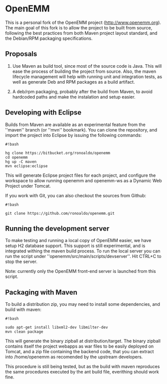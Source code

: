 # OpenEMM

This is a personal fork of the OpenEMM project (http://www.openemm.org).
The main goal of this fork is to allow the project to be built from
source, following the best practices from both Maven project layout
standard, and the Debian/RPM packaging specifications.

## Proposals

1. Use Maven as build tool, since most of the source code is Java.
   This will ease the process of building the project from source.
   Also, the maven lifecycle management will help with running unit
   and integration tests, as well as generate Deb and RPM packages
   as a build artifact.

2. A deb/rpm packaging, probably after the build from Maven, to
   avoid hardcoded paths and make the instalation and setup easier.

## Developing with Eclipse

Builds from Maven are available as an experimental feature from the
''maven'' branch (or ''mvn'' bookmark). You can clone the repository,
and import the project into Eclipse by issuing the following commands:


```
#!bash

hg clone https://bitbucket.org/ronoaldo/openemm
cd openemm
hg up -C maven
mvn eclipse:eclipse
```

This will generate Eclipse project files for each project, and configure
the workspace to allow running  openemm and openemm-ws as a Dynamic Web
Project under Tomcat.

If you work with Git, you can also checkout the sources from Github:

```
#!bash

git clone https://github.com/ronoaldo/openemm.git
```

## Running the development server

To make testing and running a local copy of OpenEMM easier, we have setup
H2 database support. This support is still experimental, and is integrated
withing the maven build process. To run the local server you can run the
script under ''openemm/src/main/scripts/devserver''. Hit CTRL+C to stop
the server.

Note: currently only the OpenEMM front-end server is launched from this
script.

## Packaging with Maven

To build a distribution zip, you may need to install some dependencies,
and build with maven:

```
#!bash

sudo apt-get install libxml2-dev libmilter-dev
mvn clean package
```

This will generate the binary zipball at distribution/target. The binary
zipball contains itself the project webapps as war files to be easily
deployed on Tomcat, and a zip file containing the backend code, that you
can extract into /home/openemm as recomended by the upstream developers.

This procedure is still being tested, but as the build with maven reproduces
the same procedures executed by the ant build file, everithing should
work fine.
